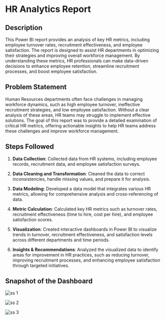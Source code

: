# HR Analytics Report 

## Description

This Power BI report provides an analysis of key HR metrics, including employee turnover rates, recruitment effectiveness, and employee satisfaction. The report is designed to assist HR departments in optimizing their strategies and improving overall workforce management. By understanding these metrics, HR professionals can make data-driven decisions to enhance employee retention, streamline recruitment processes, and boost employee satisfaction.

## Problem Statement

Human Resources departments often face challenges in managing workforce dynamics, such as high employee turnover, ineffective recruitment strategies, and low employee satisfaction. Without a clear analysis of these areas, HR teams may struggle to implement effective solutions. The goal of this report was to provide a detailed examination of critical HR metrics, offering actionable insights to help HR teams address these challenges and improve workforce management.

## Steps Followed

1. **Data Collection**: Collected data from HR systems, including employee records, recruitment data, and employee satisfaction surveys.

2. **Data Cleaning and Transformation**: Cleaned the data to correct inconsistencies, handle missing values, and prepare it for analysis.

3. **Data Modeling**: Developed a data model that integrates various HR metrics, allowing for comprehensive analysis and cross-referencing of data.

4. **Metric Calculation**: Calculated key HR metrics such as turnover rates, recruitment effectiveness (time to hire, cost per hire), and employee satisfaction scores.

5. **Visualization**: Created interactive dashboards in Power BI to visualize trends in turnover, recruitment effectiveness, and satisfaction levels across different departments and time periods.

6. **Insights & Recommendations**: Analyzed the visualized data to identify areas for improvement in HR practices, such as reducing turnover, improving recruitment processes, and enhancing employee satisfaction through targeted initiatives.

## Snapshot of the Dashboard

![ss 1](https://github.com/user-attachments/assets/bb2191e7-5487-4fa1-8cfd-3507d87c022a)

![ss 2](https://github.com/user-attachments/assets/c4b87a66-6a4b-445c-ba54-67069f9f528c)

![ss 3](https://github.com/user-attachments/assets/bc48385f-4d81-4230-bcc2-88d931102f4e)
